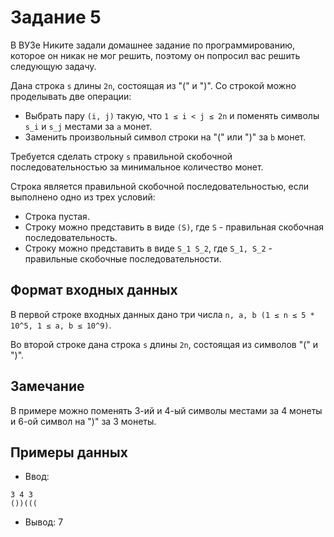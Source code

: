 
# Задание 5

В ВУЗе Никите задали домашнее задание по программированию, которое он никак не мог решить,
поэтому он попросил вас решить следующую задачу.

Дана строка `s` длины `2n`, состоящая из "(" и ")".
Со строкой можно проделывать две операции:

+ Выбрать пару `(i, j)` такую, что `1 ≤ i < j ≤ 2n` и поменять символы `s_i` и `s_j` местами за `a` монет.
+ Заменить произвольный символ строки на "(" или ")" за `b` монет.

Требуется сделать строку `s` правильной скобочной последовательностью за минимальное количество монет.

Строка является правильной скобочной последовательностью, если выполнено одно из трех условий:

+ Строка пустая.
+ Строку можно представить в виде `(S)`, где `S` - правильная скобочная последовательность.
+ Строку можно представить в виде `S_1 S_2`, где `S_1, S_2` - правильные скобочные последовательности.

## Формат входных данных

В первой строке входных данных дано три числа `n, a, b (1 ≤ n ≤ 5 * 10^5, 1 ≤ a, b ≤ 10^9)`.

Во второй строке дана строка `s` длины `2n`, состоящая из символов "(" и ")".

## Замечание

В примере можно поменять 3-ий и 4-ый символы местами за 4 монеты и 6-ой символ на ")" за 3 монеты.

## Примеры данных

+ Ввод:

```text
3 4 3
())(((
```

+ Вывод: 7
